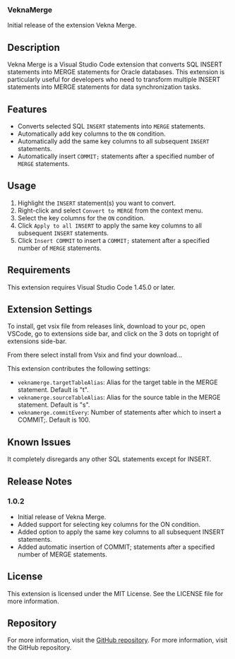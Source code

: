### VeknaMerge

Initial release of the extension Vekna Merge.


## Description

Vekna Merge is a Visual Studio Code extension that converts SQL INSERT statements into MERGE statements for Oracle databases. 
This extension is particularly useful for developers who need to transform multiple INSERT statements into MERGE statements for data synchronization tasks.

## Features

- Converts selected SQL `INSERT` statements into `MERGE` statements.
- Automatically add key columns to the `ON` condition.
- Automatically add the same key columns to all subsequent `INSERT` statements.
- Automatically insert `COMMIT;` statements after a specified number of `MERGE` statements.

## Usage

1. Highlight the `INSERT` statement(s) you want to convert.
2. Right-click and select `Convert to MERGE` from the context menu.
3. Select the key columns for the `ON` condition.
4. Click `Apply to all INSERT` to apply the same key columns to all subsequent `INSERT` statements.
5. Click `Insert COMMIT` to insert a `COMMIT;` statement after a specified number of `MERGE` statements.

## Requirements

This extension requires Visual Studio Code 1.45.0 or later.

## Extension Settings

To install, get vsix file from releases link, download to your pc, open VSCode, go to extensions side bar, and click on the 3 dots on topright of extensions side-bar. 

From there select install from Vsix and find your download...

This extension contributes the following settings:

- `veknamerge.targetTableAlias`: Alias for the target table in the MERGE statement. Default is "t".
- `veknamerge.sourceTableAlias`: Alias for the source table in the MERGE statement. Default is "s".
- `veknamerge.commitEvery`: Number of statements after which to insert a COMMIT;. Default is 100.

## Known Issues

It completely disregards any other SQL statements except for INSERT.

## Release Notes

### 1.0.2
- Initial release of Vekna Merge.
- Added support for selecting key columns for the ON condition.
- Added option to apply the same key columns to all subsequent INSERT statements.
- Added automatic insertion of COMMIT; statements after a specified number of MERGE statements.

## License

This extension is licensed under the MIT License. See the LICENSE file for more information.

## Repository

For more information, visit the [GitHub repository](https://github.com/vadmin/veknamerge.git).
For more information, visit the GitHub repository.

